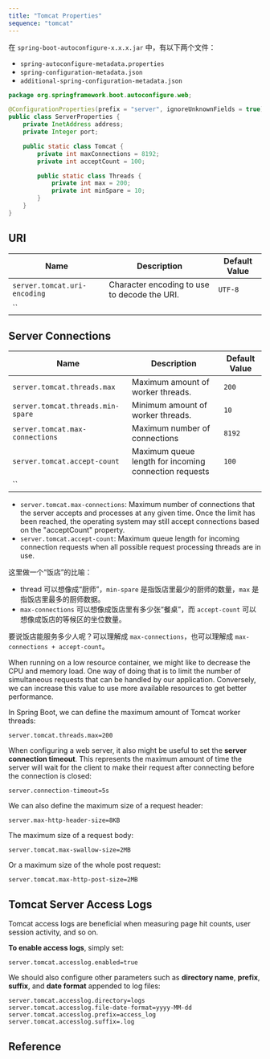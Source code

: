 ```yaml
---
title: "Tomcat Properties"
sequence: "tomcat"
---
```


在 `spring-boot-autoconfigure-x.x.x.jar` 中，有以下两个文件：

- `spring-autoconfigure-metadata.properties`
- `spring-configuration-metadata.json`
- `additional-spring-configuration-metadata.json`

```java
package org.springframework.boot.autoconfigure.web;

@ConfigurationProperties(prefix = "server", ignoreUnknownFields = true)
public class ServerProperties {
    private InetAddress address;
    private Integer port;

    public static class Tomcat {
        private int maxConnections = 8192;
        private int acceptCount = 100;

        public static class Threads {
            private int max = 200;
            private int minSpare = 10;
        }
    }
}
```

## URI

| Name                         | Description                                  | Default Value |
|------------------------------|----------------------------------------------|---------------|
| `server.tomcat.uri-encoding` | Character encoding to use to decode the URI. | `UTF-8`       |
| ``                           |                                              |               |

## Server Connections

| Name                              | Description                                           | Default Value |
|-----------------------------------|-------------------------------------------------------|---------------|
| `server.tomcat.threads.max`       | Maximum amount of worker threads.                     | `200`         |
| `server.tomcat.threads.min-spare` | Minimum amount of worker threads.                     | `10`          |
| `server.tomcat.max-connections`   | Maximum number of connections                         | `8192`        |
| `server.tomcat.accept-count`      | Maximum queue length for incoming connection requests | `100`         |
| ``                                |                                                       |               |

- `server.tomcat.max-connections`: Maximum number of connections that the server accepts and processes at any given time.
  Once the limit has been reached, the operating system may still accept connections based on the "acceptCount" property.
- `server.tomcat.accept-count`: Maximum queue length for incoming connection requests
  when all possible request processing threads are in use.

这里做一个“饭店”的比喻：

- thread 可以想像成“厨师”，`min-spare` 是指饭店里最少的厨师的数量，`max` 是指饭店里最多的厨师数据。
- `max-connections` 可以想像成饭店里有多少张“餐桌”，而 `accept-count` 可以想像成饭店的等候区的坐位数量。

要说饭店能服务多少人呢？可以理解成 `max-connections`，也可以理解成 `max-connections + accept-count`。

When running on a low resource container, we might like to decrease the CPU and memory load.
One way of doing that is to limit the number of simultaneous requests that can be handled by our application.
Conversely, we can increase this value to use more available resources to get better performance.

In Spring Boot, we can define the maximum amount of Tomcat worker threads:

```text
server.tomcat.threads.max=200
```

When configuring a web server, it also might be useful to set the **server connection timeout**.
This represents the maximum amount of time the server will wait for
the client to make their request after connecting
before the connection is closed:

```text
server.connection-timeout=5s
```

We can also define the maximum size of a request header:

```text
server.max-http-header-size=8KB
```

The maximum size of a request body:

```text
server.tomcat.max-swallow-size=2MB
```

Or a maximum size of the whole post request:

```text
server.tomcat.max-http-post-size=2MB
```

## Tomcat Server Access Logs

Tomcat access logs are beneficial when measuring page hit counts, user session activity, and so on.

**To enable access logs**, simply set:

```text
server.tomcat.accesslog.enabled=true
```

We should also configure other parameters such as **directory name**, **prefix**, **suffix**,
and **date format** appended to log files:

```text
server.tomcat.accesslog.directory=logs
server.tomcat.accesslog.file-date-format=yyyy-MM-dd
server.tomcat.accesslog.prefix=access_log
server.tomcat.accesslog.suffix=.log
```

## Reference



